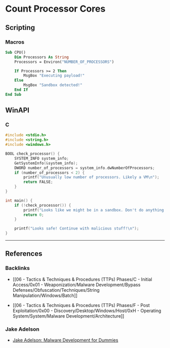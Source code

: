 # Count Processor Cores

## Scripting

### Macros

```vb
Sub CPU()
	Dim Processors As String
	Processors = Environ("NUMBER_OF_PROCESSORS")

	If Processors >= 2 Then
		MsgBox "Executing payload!"
	Else
		MsgBox "Sandbox detected!"
	End If
End Sub
```

## WinAPI

### C

```c
#include <stdio.h>
#include <string.h>
#include <windows.h>

BOOL check_processor() {
    SYSTEM_INFO system_info;
    GetSystemInfo(&system_info);
    DWORD number_of_processors = system_info.dwNumberOfProcessors;
    if (number_of_processors < 2) {
        printf("Unusually low number of processors. Likely a VM\n");
        return FALSE;
    }
}

int main() {
    if (!check_processor()) {
        printf("Looks like we might be in a sandbox. Don't do anything suspicious\n");
        return 0;
    }

    printf("Looks safe! Continue with malicious stuff!\n");
}
```

---
## References

### Backlinks

- [[06 - Tactics & Techniques & Procedures (TTPs) Phases/C - Initial Access/0x01 - Weaponization/Malware Development/Bypass Defenses/Obfuscation/Techniques/String Manipulation/Windows/Batch]]

- [[06 - Tactics & Techniques & Procedures (TTPs) Phases/F - Post Exploitation/0x00 - Discovery/Desktop/Windows/Host/0xH - Operating System/System/Malware Development/Architecture]]

### Jake Adelson

- [Jake Adelson: Malware Development for Dummies](https://defcontoronto.com/wp-content/uploads/2022/10/malware_development_for_dummies_Jake_Adelson.pdf)